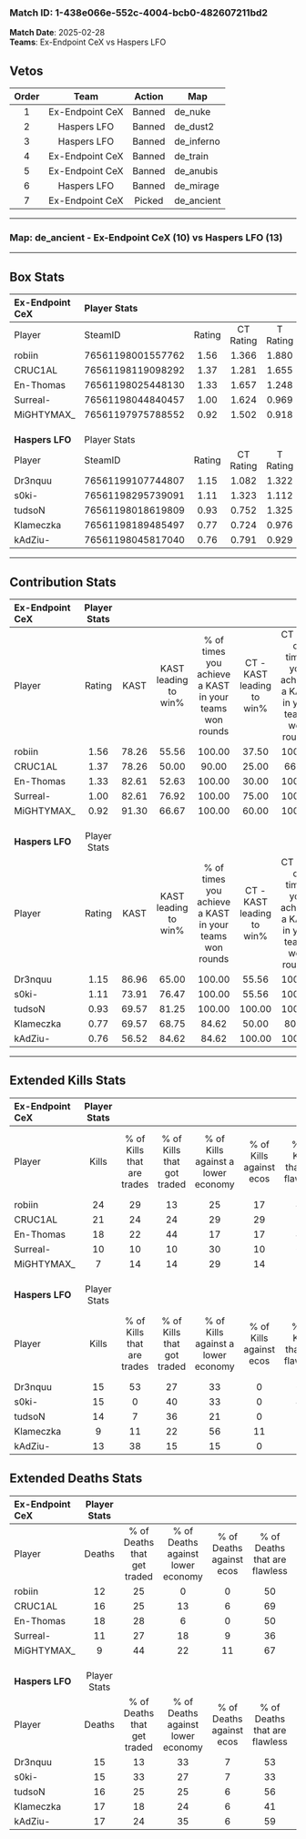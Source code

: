 ### Match ID: 1-438e066e-552c-4004-bcb0-482607211bd2  
**Match Date**: 2025-02-28  
**Teams**: Ex-Endpoint CeX vs Haspers LFO  

## Vetos  

| Order | Team | Action | Map |
| :---: | :--: | :----: | --- |
| 1 | Ex-Endpoint CeX | Banned | de_nuke |
| 2 | Haspers LFO | Banned | de_dust2 |
| 3 | Haspers LFO | Banned | de_inferno |
| 4 | Ex-Endpoint CeX | Banned | de_train |
| 5 | Ex-Endpoint CeX | Banned | de_anubis |
| 6 | Haspers LFO | Banned | de_mirage |
| 7 | Ex-Endpoint CeX | Picked | de_ancient |

---  

### **Map**: de_ancient - Ex-Endpoint CeX (10) vs Haspers LFO (13)  
---  

## Box Stats  

| **Ex-Endpoint CeX** | Player Stats      |        |           |          |       |       |       |         |        |      |     |
| :- | :- | :-: | :-: | :-: | :-: | :-: | :-: | :-: | :-: | :-: | :-: |
| Player              | SteamID           | Rating | CT Rating | T Rating | KAST  |  ADR  | Kills | Assists | Deaths | K/D  | HS% |
| robiin              | 76561198001557762 |  1.56  |   1.366   |  1.880   | 78.26 | 89.4  |  24   |    5    |   12   | 2.00 | 54  |
| CRUC1AL             | 76561198119098292 |  1.37  |   1.281   |  1.655   | 78.26 | 92.5  |  21   |    6    |   16   | 1.31 | 14  |
| En-Thomas           | 76561198025448130 |  1.33  |   1.657   |  1.248   | 82.61 | 109.4 |  18   |   12    |   18   | 1.00 | 38  |
| Surreal-            | 76561198044840457 |  1.00  |   1.624   |  0.969   | 82.61 | 56.2  |  10   |    7    |   11   | 0.91 | 30  |
| MiGHTYMAX_          | 76561197975788552 |  0.92  |   1.502   |  0.918   | 91.30 | 40.0  |   7   |    2    |   9    | 0.78 | 85  |
|                     |                   |        |           |          |       |       |       |         |        |      |     |
|                     |                   |        |           |          |       |       |       |         |        |      |     |
|                     |                   |        |           |          |       |       |       |         |        |      |     |
| **Haspers LFO**     | Player Stats      |        |           |          |       |       |       |         |        |      |     |
| Player              | SteamID           | Rating | CT Rating | T Rating | KAST  |  ADR  | Kills | Assists | Deaths | K/D  | HS% |
| Dr3nquu             | 76561199107744807 |  1.15  |   1.082   |  1.322   | 86.96 | 70.4  |  15   |    3    |   15   | 1.00 | 53  |
| s0ki-               | 76561198295739091 |  1.11  |   1.323   |  1.112   | 73.91 | 84.9  |  15   |    4    |   15   | 1.00 | 40  |
| tudsoN              | 76561198018619809 |  0.93  |   0.752   |  1.325   | 69.57 | 56.3  |  14   |    6    |   16   | 0.88 | 57  |
| Klameczka           | 76561198189485497 |  0.77  |   0.724   |  0.976   | 69.57 | 70.8  |   9   |    8    |   17   | 0.53 | 44  |
| kAdZiu-             | 76561198045817040 |  0.76  |   0.791   |  0.929   | 56.52 | 57.1  |  13   |    3    |   17   | 0.76 | 53  |
---  

## Contribution Stats  

| **Ex-Endpoint CeX** | Player Stats |       |                      |                                                        |                           |                                                             |                          |                                                            |
| :- | :-: | :-: | :-: | :-: | :-: | :-: | :-: | :-: |
| Player              |    Rating    | KAST  | KAST leading to win% | % of times you achieve a KAST in your teams won rounds | CT - KAST leading to win% | CT - % of times you achieve a KAST in your teams won rounds | T - KAST leading to win% | T - % of times you achieve a KAST in your teams won rounds |
| robiin              |     1.56     | 78.26 |        55.56         |                         100.00                         |           37.50           |                           100.00                            |          70.00           |                           100.00                           |
| CRUC1AL             |     1.37     | 78.26 |        50.00         |                         90.00                          |           25.00           |                            66.67                            |          70.00           |                           100.00                           |
| En-Thomas           |     1.33     | 82.61 |        52.63         |                         100.00                         |           30.00           |                           100.00                            |          77.78           |                           100.00                           |
| Surreal-            |     1.00     | 82.61 |        76.92         |                         100.00                         |           75.00           |                           100.00                            |          77.78           |                           100.00                           |
| MiGHTYMAX_          |     0.92     | 91.30 |        66.67         |                         100.00                         |           60.00           |                           100.00                            |          70.00           |                           100.00                           |
|                     |              |       |                      |                                                        |                           |                                                             |                          |                                                            |
|                     |              |       |                      |                                                        |                           |                                                             |                          |                                                            |
|                     |              |       |                      |                                                        |                           |                                                             |                          |                                                            |
| **Haspers LFO**     | Player Stats |       |                      |                                                        |                           |                                                             |                          |                                                            |
| Player              |    Rating    | KAST  | KAST leading to win% | % of times you achieve a KAST in your teams won rounds | CT - KAST leading to win% | CT - % of times you achieve a KAST in your teams won rounds | T - KAST leading to win% | T - % of times you achieve a KAST in your teams won rounds |
| Dr3nquu             |     1.15     | 86.96 |        65.00         |                         100.00                         |           55.56           |                           100.00                            |          72.73           |                           100.00                           |
| s0ki-               |     1.11     | 73.91 |        76.47         |                         100.00                         |           55.56           |                           100.00                            |          100.00          |                           100.00                           |
| tudsoN              |     0.93     | 69.57 |        81.25         |                         100.00                         |          100.00           |                           100.00                            |          72.73           |                           100.00                           |
| Klameczka           |     0.77     | 69.57 |        68.75         |                         84.62                          |           50.00           |                            80.00                            |          87.50           |                           87.50                            |
| kAdZiu-             |     0.76     | 56.52 |        84.62         |                         84.62                          |          100.00           |                           100.00                            |          75.00           |                           75.00                            |
---  

## Extended Kills Stats  

| **Ex-Endpoint CeX** | Player Stats |                            |                            |                                    |                         |                              |                                 |                                       |                    |           |
| :- | :-: | :-: | :-: | :-: | :-: | :-: | :-: | :-: | :-: | :-: |
| Player              |    Kills     | % of Kills that are trades | % of Kills that got traded | % of Kills against a lower economy | % of Kills against ecos | % of Kills that are flawless | % of Kills that are close duels | % of Kills that are assisted by flash | Pistol Round Kills | AWP Kills |
| robiin              |      24      |             29             |             13             |                 25                 |           17            |              46              |               13                |                   0                   |         0          |     6     |
| CRUC1AL             |      21      |             24             |             24             |                 29                 |           29            |              57              |                5                |                  10                   |         5          |     3     |
| En-Thomas           |      18      |             22             |             44             |                 17                 |           17            |              44              |               11                |                   6                   |         0          |     1     |
| Surreal-            |      10      |             10             |             10             |                 30                 |           10            |              60              |                0                |                  10                   |         0          |     0     |
| MiGHTYMAX_          |      7       |             14             |             14             |                 29                 |           14            |              29              |               14                |                  14                   |         0          |     0     |
|                     |              |                            |                            |                                    |                         |                              |                                 |                                       |                    |           |
|                     |              |                            |                            |                                    |                         |                              |                                 |                                       |                    |           |
|                     |              |                            |                            |                                    |                         |                              |                                 |                                       |                    |           |
| **Haspers LFO**     | Player Stats |                            |                            |                                    |                         |                              |                                 |                                       |                    |           |
| Player              |    Kills     | % of Kills that are trades | % of Kills that got traded | % of Kills against a lower economy | % of Kills against ecos | % of Kills that are flawless | % of Kills that are close duels | % of Kills that are assisted by flash | Pistol Round Kills | AWP Kills |
| Dr3nquu             |      15      |             53             |             27             |                 33                 |            0            |              67              |               20                |                   0                   |         1          |     1     |
| s0ki-               |      15      |             0              |             40             |                 33                 |            0            |              40              |                7                |                  13                   |         0          |     0     |
| tudsoN              |      14      |             7              |             36             |                 21                 |            0            |              57              |                0                |                   7                   |         3          |     1     |
| Klameczka           |      9       |             11             |             22             |                 56                 |           11            |              22              |               11                |                  11                   |         0          |     1     |
| kAdZiu-             |      13      |             38             |             15             |                 15                 |            0            |              77              |                0                |                   0                   |         0          |     0     |
## Extended Deaths Stats  

| **Ex-Endpoint CeX** | Player Stats |                             |                                   |                          |                               |                            |                           |               |
| :- | :-: | :-: | :-: | :-: | :-: | :-: | :-: | :-: |
| Player              |    Deaths    | % of Deaths that get traded | % of Deaths against lower economy | % of Deaths against ecos | % of Deaths that are flawless | % of Deaths that are close | % of Deaths while blinded | Deaths to AWP |
| robiin              |      12      |             25              |                 0                 |            0             |              50               |             0              |             0             |       0       |
| CRUC1AL             |      16      |             25              |                13                 |            6             |              69               |             6              |            13             |       1       |
| En-Thomas           |      18      |             28              |                 6                 |            0             |              50               |             11             |             0             |       2       |
| Surreal-            |      11      |             27              |                18                 |            9             |              36               |             18             |            18             |       1       |
| MiGHTYMAX_          |      9       |             44              |                22                 |            11            |              67               |             0              |             0             |       0       |
|                     |              |                             |                                   |                          |                               |                            |                           |               |
|                     |              |                             |                                   |                          |                               |                            |                           |               |
|                     |              |                             |                                   |                          |                               |                            |                           |               |
| **Haspers LFO**     | Player Stats |                             |                                   |                          |                               |                            |                           |               |
| Player              |    Deaths    | % of Deaths that get traded | % of Deaths against lower economy | % of Deaths against ecos | % of Deaths that are flawless | % of Deaths that are close | % of Deaths while blinded | Deaths to AWP |
| Dr3nquu             |      15      |             13              |                33                 |            7             |              53               |             7              |             0             |       0       |
| s0ki-               |      15      |             33              |                27                 |            7             |              33               |             13             |             7             |       2       |
| tudsoN              |      16      |             25              |                25                 |            6             |              56               |             0              |            13             |       1       |
| Klameczka           |      17      |             18              |                24                 |            6             |              41               |             24             |             0             |       1       |
| kAdZiu-             |      17      |             24              |                35                 |            6             |              59               |             0              |            12             |       1       |
